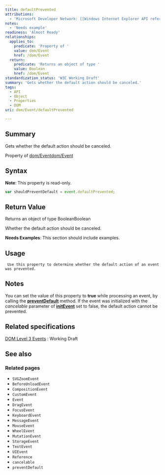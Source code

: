 ```yaml
---
title: defaultPrevented
attributions:
  - 'Microsoft Developer Network: [[Windows Internet Explorer API reference](http://msdn.microsoft.com/en-us/library/ie/hh828809%28v=vs.85%29.aspx) Article]'
notes:
  - 'Needs example'
readiness: 'Almost Ready'
relationships:
  applies_to:
    predicate: 'Property of '
    value: dom/Event
    href: /dom/Event
  return:
    predicate: 'Returns an object of type '
    value: Boolean
    href: /dom/Event
standardization_status: 'W3C Working Draft'
summary: 'Gets whether the default action should be canceled.'
tags:
  - API
  - Object
  - Properties
  - DOM
uri: dom/Event/defaultPrevented

---
```

## Summary

Gets whether the default action should be canceled.

Property of [dom/Event](/dom/Event)[dom/Event](/dom/Event)

## Syntax

**Note**: This property is read-only.

``` js
var shouldPreventDefault = event.defaultPrevented;
```

## Return Value

Returns an object of type BooleanBoolean

Whether the default action should be canceled.

**Needs Examples**: This section should include examples.

## Usage

     Use this property to determine whether the default action of an event was prevented.

## Notes

You can set the value of this property to **true** while processing an event, by calling the [**preventDefault**](/dom/Event/preventDefault) method. If the event was initialized with the *cancelable* parameter of [**initEvent**](/dom/Event/initEvent) set to false, the default action cannot be prevented.

## Related specifications

[DOM Level 3 Events](http://www.w3.org/TR/DOM-Level-3-Events/)
:   Working Draft

## See also

### Related pages

-   `SVGZoomEvent`
-   `BeforeUnloadEvent`
-   `CompositionEvent`
-   `CustomEvent`
-   `Event`
-   `DragEvent`
-   `FocusEvent`
-   `KeyboardEvent`
-   `MessageEvent`
-   `MouseEvent`
-   `WheelEvent`
-   `MutationEvent`
-   `StorageEvent`
-   `TextEvent`
-   `UIEvent`
-   `Reference`
-   `cancelable`
-   `preventDefault`
